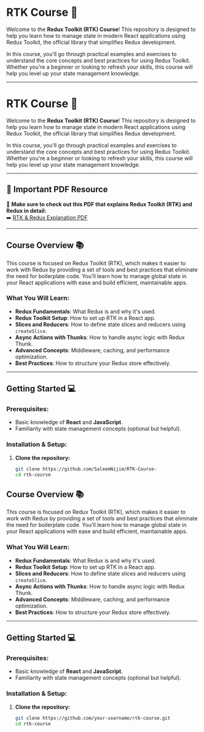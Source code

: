 # RTK Course 🚀

Welcome to the **Redux Toolkit (RTK) Course**! This repository is designed to help you learn how to manage state in modern React applications using Redux Toolkit, the official library that simplifies Redux development.

In this course, you'll go through practical examples and exercises to understand the core concepts and best practices for using Redux Toolkit. Whether you're a beginner or looking to refresh your skills, this course will help you level up your state management knowledge.

---
# RTK Course 🚀

Welcome to the **Redux Toolkit (RTK) Course**! This repository is designed to help you learn how to manage state in modern React applications using Redux Toolkit, the official library that simplifies Redux development.

In this course, you'll go through practical examples and exercises to understand the core concepts and best practices for using Redux Toolkit. Whether you're a beginner or looking to refresh your skills, this course will help you level up your state management knowledge.

---

## 📄 Important PDF Resource  

📢 **Make sure to check out this PDF that explains Redux Toolkit (RTK) and Redux in detail:**  
➡️ [RTK & Redux Explanation PDF](https://drive.google.com/file/d/1pjms9rN_paGKzr5Z8BiuAk5Qj_eYitlG/view?usp=sharing)  

---

## Course Overview 📚

This course is focused on Redux Toolkit (RTK), which makes it easier to work with Redux by providing a set of tools and best practices that eliminate the need for boilerplate code. You'll learn how to manage global state in your React applications with ease and build efficient, maintainable apps.

### What You Will Learn:
- **Redux Fundamentals**: What Redux is and why it's used.
- **Redux Toolkit Setup**: How to set up RTK in a React app.
- **Slices and Reducers**: How to define state slices and reducers using `createSlice`.
- **Async Actions with Thunks**: How to handle async logic with Redux Thunk.
- **Advanced Concepts**: Middleware, caching, and performance optimization.
- **Best Practices**: How to structure your Redux store effectively.

---

## Getting Started 💻

### Prerequisites:
- Basic knowledge of **React** and **JavaScript**.
- Familiarity with state management concepts (optional but helpful).

### Installation & Setup:

1. **Clone the repository:**

   ```bash
   git clone https://github.com/SaleemNijim/RTK-Course-
   cd rtk-course

## Course Overview 📚

This course is focused on Redux Toolkit (RTK), which makes it easier to work with Redux by providing a set of tools and best practices that eliminate the need for boilerplate code. You'll learn how to manage global state in your React applications with ease and build efficient, maintainable apps.

### What You Will Learn:
- **Redux Fundamentals**: What Redux is and why it's used.
- **Redux Toolkit Setup**: How to set up RTK in a React app.
- **Slices and Reducers**: How to define state slices and reducers using `createSlice`.
- **Async Actions with Thunks**: How to handle async logic with Redux Thunk.
- **Advanced Concepts**: Middleware, caching, and performance optimization.
- **Best Practices**: How to structure your Redux store effectively.

---

## Getting Started 💻

### Prerequisites:
- Basic knowledge of **React** and **JavaScript**.
- Familiarity with state management concepts (optional but helpful).

### Installation & Setup:

1. **Clone the repository:**

   ```bash
   git clone https://github.com/your-username/rtk-course.git
   cd rtk-course
